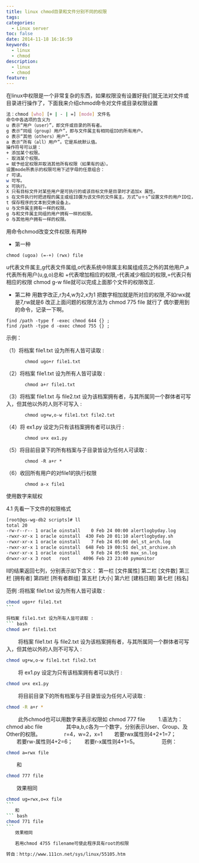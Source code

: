 ```yaml
---
title: linux chmod目录和文件分别不同的权限
tags:
categories:
  - Linux server
toc: false
date: 2014-11-18 16:16:59
keywords:
  - linux
  - chmod
description:
  - linux
  - chmod
feature:
---
```


在linux中权限是一个非常复杂的东西，如果权限没有设置好我们就无法对文件或目录进行操作了，下面我来介绍chmod命令对文件或目录权限设置
``` bash
法：chmod [who] [+ | - | =] [mode] 文件名
命令中各选项的含义为
u 表示“用户（user）”，即文件或目录的所有者。
g 表示“同组（group）用户”，即与文件属主有相同组ID的所有用户。
o 表示“其他（others）用户”。
a 表示“所有（all）用户”。它是系统默认值。
操作符号可以是：
+ 添加某个权限。
- 取消某个权限。
= 赋予给定权限并取消其他所有权限（如果有的话）。
设置mode所表示的权限可用下述字母的任意组合：
r 可读。
w 可写。
x 可执行。
X 只有目标文件对某些用户是可执行的或该目标文件是目录时才追加x 属性。
s 在文件执行时把进程的属主或组ID置为该文件的文件属主。方式“u＋s”设置文件的用户ID位，“g＋s”设置组ID位。
t 保存程序的文本到交换设备上。
u 与文件属主拥有一样的权限。
g 与和文件属主同组的用户拥有一样的权限。
o 与其他用户拥有一样的权限。
```
<!-- more -->
用命令chmod改变文件权限.有两种
* 第一种
```
chmod (ugoa) (=-+) (rwx) file
```
u代表文件属主,g代表文件属组,o代表系统中除属主和属组成员之外的其他用户,a代表所有用户(u,g,o)总和
+代表增加相应的权限,-代表减少相应的权限,=代表只有相应的权限
chmod g-w file就可以完成上面那个文件的权限改正.
* 第二种
用数字改正,r为4,w为2,x为1
把数字相加就是所对应的权限,不如rwx就是7,rw就是6
改正上面问题的权限方法为
chmod 775 file 就行了
偶尔要用到的命令，记录一下啊。
```
find /path -type f -exec chmod 644 {} ; 
find /path -type d -exec chmod 755 {} ;
```
示例：

（1）将档案 file1.txt 设为所有人皆可读取 :
```
       chmod ugo+r file1.txt 
```
（2）将档案 file1.txt 设为所有人皆可读取 :
```
       chmod a+r file1.txt  
```
（3）将档案 file1.txt 与 file2.txt 设为该档案拥有者，与其所属同一个群体者可写入，但其他以外的人则不可写入 :
``` 
       chmod ug+w,o-w file1.txt file2.txt 
```
（4）将 ex1.py 设定为只有该档案拥有者可以执行 :
```
       chmod u+x ex1.py 
```
（5）将目前目录下的所有档案与子目录皆设为任何人可读取 :
```
       chmod -R a+r * 
```
（6）收回所有用户的对file1的执行权限
```
       chmod a-x file1
``` 
使用数字来赋权
 
4.1 先看一下文件的权限格式
``` bash
[root@qs-wg-db2 scripts]# ll
total 20
-rw-r--r-- 1 oracle oinstall    0 Feb 24 00:00 alertlogbyday.log
-rwxr-xr-x 1 oracle oinstall  430 Feb 20 01:10 alertlogbyday.sh
-rwxr-xr-x 1 oracle oinstall    7 Feb 24 05:00 del_st_arch.log
-rwxr-xr-x 1 oracle oinstall  648 Feb 19 00:51 del_st_archive.sh
-rwxr-xr-x 1 oracle oinstall    9 Feb 24 05:00 max_sn.log
drwxr-xr-x 3 root   root     4096 Feb 23 23:40 pymonitor
```
ll的结果返回七列，分别表示如下含义：
第一栏  [文件属性]
第二栏  [文件数]
第三栏  [拥有者]
第四栏  [所有者群组]
第五栏  [大小]
第六栏  [建档日期]
第七栏  [档名]

范例 :将档案 file1.txt 设为所有人皆可读取 :
``` bash　
chmod ugo+r file1.txt
```　　
　　
将档案 file1.txt 设为所有人皆可读取 : 
``` bash
chmod a+r file1.txt
```
　　
将档案 file1.txt 与 file2.txt 设为该档案拥有者，与其所属同一个群体者可写入，但其他以外的人则不可写入 : 
``` bash　
chmod ug+w,o-w file1.txt file2.txt
```
　　
将 ex1.py 设定为只有该档案拥有者可以执行 : 
``` bash
chmod u+x ex1.py
```
　　
将目前目录下的所有档案与子目录皆设为任何人可读取 : 
``` bash
chmod -R a+r *
```
　　
此外chmod也可以用数字来表示权限如 chmod 777 file 
　　
1.语法为：chmod abc file
　　
　　其中a,b,c各为一个数字，分别表示User、Group、及Other的权限。
　　
　　r=4，w=2，x=1
　　若要rwx属性则4+2+1=7；
　　若要rw-属性则4+2=6；
　　若要r-x属性则4+1=5。
　　
　　范例：
``` bash
chmod a=rwx file
```
　　和
``` bash　　
chmod 777 file
```
　　效果相同
　　
``` bash
chmod ug=rwx,o=x file
```　　
　　和
``` bash　　
chmod 771 file
```　
　　效果相同
　　
　　若用chmod 4755 filename可使此程序具有root的权限

转自：http://www.111cn.net/sys/linux/55105.htm

